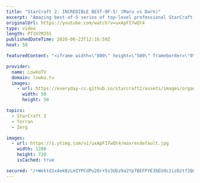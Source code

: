 ```yaml
---
title: "StarCraft 2: INCREDIBLE BEST-OF-5! (Maru vs Dark)"
excerpt: "Amazing best-of-5 series of top-level professional StarCraft 2. In this Zerg versus Terran between Dark and Maru we watch two of the highest ranked players in the world face off against each other with a variety of strategies and build orders.  Support my work: http://www.patreon.com/lowkotv  My second"
originalUrl: https://youtube.com/watch?v=uxApFI7wQt4
type: video
length: PT1H7M35S
publishedDateTime: 2020-06-23T12:16:59Z
heat: 50

featuredContent: "<iframe width=\"800\" height=\"500\" frameborder=\"0\" src=\"https://www.youtube.com/embed/uxApFI7wQt4\" allow=\"accelerometer; autoplay; encrypted-media; gyroscope; picture-in-picture\" allowfullscreen></iframe>"

provider:
  name: LowkoTV
  domain: lowko.tv
  images:
    - url: https://everyday-cc.github.io/starcraft2/assets/images/organizations/lowko.tv-50x50.jpg
      width: 50
      height: 50

topics:
  - StarCraft 2
  - Terran
  - Zerg

images:
  - url: https://i.ytimg.com/vi/uxApFI7wQt4/maxresdefault.jpg
    width: 1280
    height: 720
    isCached: true

secured: "/+Wektd1x4ekBzLmIYPCdPu20r+5s3Ubz9a2YpTBEFPYE3bEUdc2izDztf2QnIEbupruLo57DgrF4i1XBHSOYJ0ssvKW40lxBrpbwijJa2ai5DzNo9LuOuDG/MmUtQyFtpzcR6/YGX/nw3tvZYjBZzNy+YJ4bIfbvyVvjGQ/WzpEBHr+FojLSm2ij5bXv7EB4MUSDtb6r8fDZFkTu6UWYJYNxw4CWFsflre9SYqb8lKQd+3bMiJtpAmfkHDmMnmaHgELXH6Avbv2rzks9ZKAB+/QHuC/DW0QF3x3fjquR/BsJWdfblztgowcCbU9lBkqqOctna6fPiEqwn5I/Aeji42NlVmmlKTD5PKyDexkHeHGH531QkOIIVbDpcCn8YhA6ASH4j80ZIxPOsR8+qtV3a2/pWgapAYsn+oD3RCDhg89Y3MogGsJvIcbgVQKLh0N;NEOC+33LruXPhF65JeAhvQ=="
---
```


